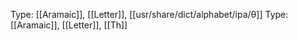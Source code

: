 Type: [[Aramaic]], [[Letter]], [[usr/share/dict/alphabet/ipa/θ]]
Type: [[Aramaic]], [[Letter]], [[Th]]